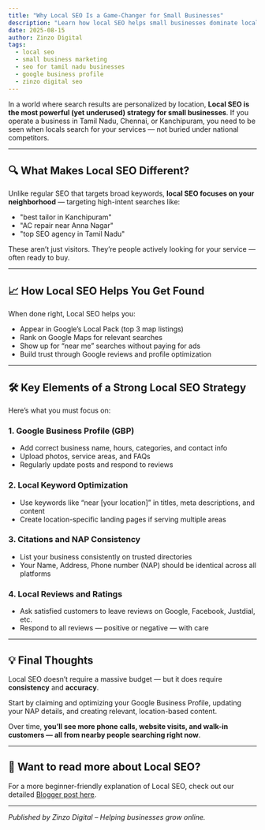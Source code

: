 ```yaml
---
title: "Why Local SEO Is a Game-Changer for Small Businesses"
description: "Learn how local SEO helps small businesses dominate local search results and attract ready-to-buy customers from nearby areas."
date: 2025-08-15
author: Zinzo Digital
tags:
  - local seo
  - small business marketing
  - seo for tamil nadu businesses
  - google business profile
  - zinzo digital seo
---
```


In a world where search results are personalized by location, **Local SEO is the most powerful (yet underused) strategy for small businesses**. If you operate a business in Tamil Nadu, Chennai, or Kanchipuram, you need to be seen when locals search for your services — not buried under national competitors.

---

## 🔍 What Makes Local SEO Different?

Unlike regular SEO that targets broad keywords, **local SEO focuses on your neighborhood** — targeting high-intent searches like:

- "best tailor in Kanchipuram"
- "AC repair near Anna Nagar"
- "top SEO agency in Tamil Nadu"

These aren’t just visitors. They’re people actively looking for your service — often ready to buy.

---

## 📈 How Local SEO Helps You Get Found

When done right, Local SEO helps you:

- Appear in Google’s Local Pack (top 3 map listings)
- Rank on Google Maps for relevant searches
- Show up for “near me” searches without paying for ads
- Build trust through Google reviews and profile optimization

---

## 🛠️ Key Elements of a Strong Local SEO Strategy

Here’s what you must focus on:

### 1. Google Business Profile (GBP)

- Add correct business name, hours, categories, and contact info
- Upload photos, service areas, and FAQs
- Regularly update posts and respond to reviews

### 2. Local Keyword Optimization

- Use keywords like “near [your location]” in titles, meta descriptions, and content
- Create location-specific landing pages if serving multiple areas

### 3. Citations and NAP Consistency

- List your business consistently on trusted directories
- Your Name, Address, Phone number (NAP) should be identical across all platforms

### 4. Local Reviews and Ratings

- Ask satisfied customers to leave reviews on Google, Facebook, Justdial, etc.
- Respond to all reviews — positive or negative — with care

---

## 💡 Final Thoughts

Local SEO doesn’t require a massive budget — but it does require **consistency** and **accuracy**.

Start by claiming and optimizing your Google Business Profile, updating your NAP details, and creating relevant, location-based content.

Over time, **you’ll see more phone calls, website visits, and walk-in customers — all from nearby people searching right now**.

---

## 📝 Want to read more about Local SEO?

For a more beginner-friendly explanation of Local SEO, check out our detailed [Blogger post here](https://zinzodigital.blogspot.com/2025/07/why-local-seo-is-game-changer-for-small.html).

---

*Published by Zinzo Digital – Helping businesses grow online.*